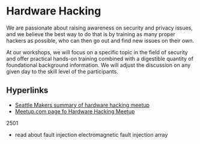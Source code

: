 # Hardware Hacking

We are passionate about raising awareness on security and privacy issues, and we believe the best way to do that is by training as many proper hackers as possible, who can then go out and find new issues on their own.

At our workshops, we will focus on a specific topic in the field of security and offer practical hands-on training combined with a digestible quantity of foundational background information. We will adjust the discussion on any given day to the skill level of the participants. 

## Hyperlinks

- [Seattle Makers summary of hardware hacking meetup](https://seattlemakers.org/events/hardware-hacking-meetup-3/)
- [Meetup.com page fo Hardware Hacking Meetup](https://www.meetup.com/symbol-crash-proper-hacker-training/)


2501

- read about fault injection electromagnetic fault injection  array 
